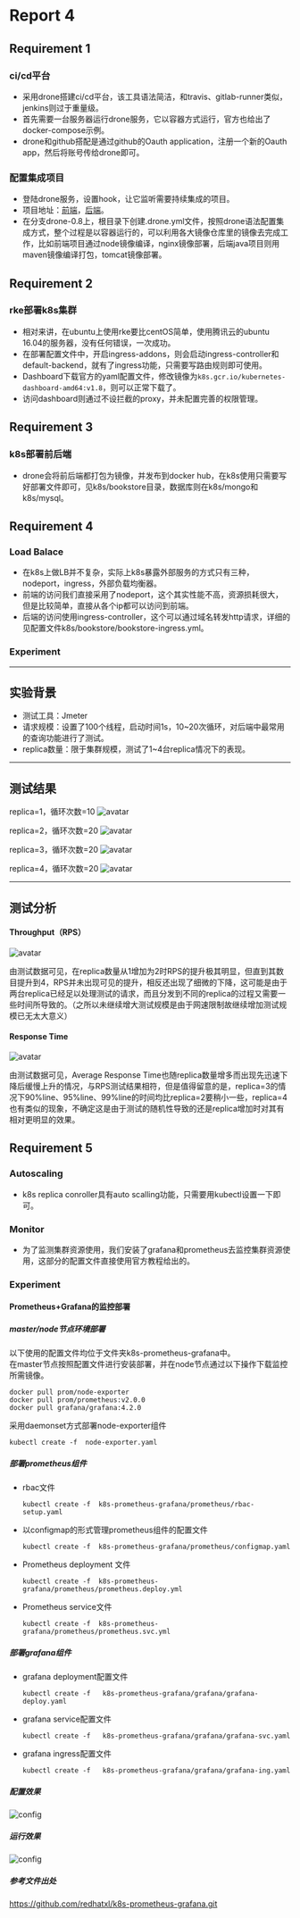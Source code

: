 # Report 4

## Requirement 1

### ci/cd平台

- 采用drone搭建ci/cd平台，该工具语法简洁，和travis、gitlab-runner类似，jenkins则过于重量级。
- 首先需要一台服务器运行drone服务，它以容器方式运行，官方也给出了docker-compose示例。
- drone和github搭配是通过github的Oauth application，注册一个新的Oauth app，然后将账号传给drone即可。

### 配置集成项目

- 登陆drone服务，设置hook，让它监听需要持续集成的项目。
- 项目地址：[前端](https://github.com/Veiasai/bookstore_front)，[后端](https://github.com/Veiasai/bookstore_back)。
- 在分支drone-0.8上，根目录下创建.drone.yml文件，按照drone语法配置集成方式，整个过程是以容器运行的，可以利用各大镜像仓库里的镜像去完成工作，比如前端项目通过node镜像编译，nginx镜像部署，后端java项目则用maven镜像编译打包，tomcat镜像部署。

## Requirement 2

### rke部署k8s集群

- 相对来讲，在ubuntu上使用rke要比centOS简单，使用腾讯云的ubuntu 16.04的服务器，没有任何错误，一次成功。
- 在部署配置文件中，开启ingress-addons，则会启动ingress-controller和default-backend，就有了ingress功能，只需要写路由规则即可使用。
- Dashboard下载官方的yaml配置文件，修改镜像为`k8s.gcr.io/kubernetes-dashboard-amd64:v1.8`，则可以正常下载了。
- 访问dashboard则通过不设拦截的proxy，并未配置完善的权限管理。

## Requirement 3

### k8s部署前后端

- drone会将前后端都打包为镜像，并发布到docker hub，在k8s使用只需要写好部署文件即可，见k8s/bookstore目录，数据库则在k8s/mongo和k8s/mysql。

## Requirement 4

### Load Balace

- 在k8s上做LB并不复杂，实际上k8s暴露外部服务的方式只有三种，nodeport，ingress，外部负载均衡器。
- 前端的访问我们直接采用了nodeport，这个其实性能不高，资源损耗很大，但是比较简单，直接从各个ip都可以访问到前端。
- 后端的访问使用ingress-controller，这个可以通过域名转发http请求，详细的见配置文件k8s/bookstore/bookstore-ingress.yml。

### Experiment

----------
## 实验背景 ##

 - 测试工具：Jmeter 
 - 请求规模：设置了100个线程，启动时间1s，10~20次循环，对后端中最常用的查询功能进行了测试。
 - replica数量：限于集群规模，测试了1~4台replica情况下的表现。

----------
## 测试结果 ##

replica=1，循环次数=10
![avatar](http://raw.githubusercontent.com/Darlenelee/419_notes/master/Image/experiment/1-1.png)

replica=2，循环次数=20
![avatar](http://raw.githubusercontent.com/Darlenelee/419_notes/master/Image/experiment/2.jpg)

replica=3，循环次数=20
![avatar](http://raw.githubusercontent.com/Darlenelee/419_notes/master/Image/experiment/3.jpg)

replica=4，循环次数=20
![avatar](http://raw.githubusercontent.com/Darlenelee/419_notes/master/Image/experiment/4.jpg)


----------


## 测试分析 ##
#### Throughput（RPS） ####

![avatar](http://raw.githubusercontent.com/Darlenelee/419_notes/master/Image/experiment/chart1.png)

由测试数据可见，在replica数量从1增加为2时RPS的提升极其明显，但直到其数目提升到4，RPS并未出现可见的提升，相反还出现了细微的下降，这可能是由于两台replica已经足以处理测试的请求，而且分发到不同的replica的过程又需要一些时间所导致的。（之所以未继续增大测试规模是由于网速限制故继续增加测试规模已无太大意义）

#### Response Time ####

![avatar](http://raw.githubusercontent.com/Darlenelee/419_notes/master/Image/chart2.png)

由测试数据可见，Average Response Time也随replica数量增多而出现先迅速下降后缓慢上升的情况，与RPS测试结果相符，但是值得留意的是，replica=3的情况下90%line、95%line、99%line的时间均比replica=2要稍小一些，replica=4也有类似的现象，不确定这是由于测试的随机性导致的还是replica增加时对其有相对更明显的效果。

## Requirement 5

### Autoscaling

- k8s replica conroller具有auto scalling功能，只需要用kubectl设置一下即可。

### Monitor

- 为了监测集群资源使用，我们安装了grafana和prometheus去监控集群资源使用，这部分的配置文件直接使用官方教程给出的。

### Experiment

#### Prometheus+Grafana的监控部署
##### master/node节点环境部署

以下使用的配置文件均位于文件夹k8s-prometheus-grafana中。  
在master节点按照配置文件进行安装部署，并在node节点通过以下操作下载监控所需镜像。

`docker pull prom/node-exporter`  
`docker pull prom/prometheus:v2.0.0`  
`docker pull grafana/grafana:4.2.0`  

采用daemonset方式部署node-exporter组件

`kubectl create -f  node-exporter.yaml` 

##### 部署prometheus组件

* rbac文件

    `kubectl create -f  k8s-prometheus-grafana/prometheus/rbac-setup.yaml`

* 以configmap的形式管理prometheus组件的配置文件

    `kubectl create -f  k8s-prometheus-grafana/prometheus/configmap.yaml`

* Prometheus deployment 文件

    `kubectl create -f  k8s-prometheus-grafana/prometheus/prometheus.deploy.yml`

* Prometheus service文件

    `kubectl create -f  k8s-prometheus-grafana/prometheus/prometheus.svc.yml`

##### 部署grafana组件

* grafana deployment配置文件

    `kubectl create -f   k8s-prometheus-grafana/grafana/grafana-deploy.yaml`

* grafana service配置文件

    `kubectl create -f   k8s-prometheus-grafana/grafana/grafana-svc.yaml`

* grafana ingress配置文件

    `kubectl create -f   k8s-prometheus-grafana/grafana/grafana-ing.yaml`

##### 配置效果

![config](Image/prometheus.png)

##### 运行效果

![config](Image/grafana.png)

##### 参考文件出处
https://github.com/redhatxl/k8s-prometheus-grafana.git